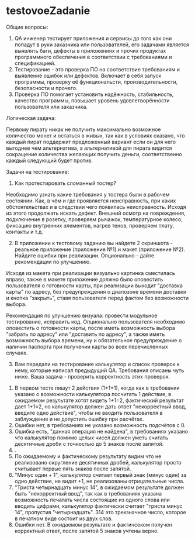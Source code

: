 # testovoeZadanie
Общие вопросы: 
  1. QA инженер тестирует приложения и сервисы до того как они попадут в руки заказчика или пользователей, его задачами является выявлять баги, дефекты в приложениях и прочих продуктах программного обеспечения в соответствии с требованиями и спецификацией.
  2. Тестирование - это проверка ПО на соответствие требованиям и выявление ошибок или дефектов. Включает в себя запуск программы, проверку её функциональсти, производительности, безопасности и прочего.
  3. Проверка ПО помогает установить надёжность, стабильность, качество программы, повышает уровень удовлетворённости пользователя или заказчика.

Логическая задача:

  Первому пирату никак не получить максимально возможное количество монет и остаться в живых, так как в условиях сказано, что каждый пират поддержит предложенный вариант если он для него выгоднее чем альтернатива, а альтернативой для пирата видится сокращение количества желающих получить деньги, соответственно каждый следующий будет против.

Задачи на тестирование:
  1. Как протестировать сломанный тостер?
     
  Необходимо узнать какие требования у тостера были в рабочем состоянии. Как, в чём и где проявляется неисправность, при каких обстоятельствах и в следствии чего появилась неисправность. Исходя из этого продолжать искать дефект. Внешний осмотр на повреждения, подключение в розетку, проверяем рычажок, температурное колесо, фиксацию внутренних элементов, нагрев тенов, проверяем плату, контакты и т.д.
  
  2. В приложении к тестовому заданию вы найдете 2 скриншота - реальное приложение (приложение №1) и макет (приложение №2). Найдите ошибки при реализации. Опционально - дайте рекомендации по улучшению.
  
  Исходя из макета при реализации визуально картинка сместилась вправо, также в макете приложение должно было оповестить пользователя о готовности карты, при реализации выходит "доставка карты" по адресу, без предупреждения о диапозоне времени доставки и кнопка "закрыть", ставя пользователя перед фактом без возможности выбора.
  
  Рекомендация по улучшению визуала: провести модульное тестирование, исправить код. Опционально пользователя необходимо оповестить о готовности карты, после иметь возможность выбора "забрать по адресу" или "доставить по адресу", а также иметь возможность выбора времени, ну и обязательное предупреждение о наличии паспорта при получении карты во всех перечисленных случаях.
  
  3. Вам передали на тестирование калькулятор и список проверок к нему, которые написал предыдущий QA. Требования описаны чуть ниже. Ваша задача - проверить корректность этих проверок.
  1) В первом тесте пишут 2 действия (1+1+1), когда как в требовании указано о возможности калькулятора посчитать 1 действие, в ожидаемом результате хотят видеть 1+1=2, фактический результат дает 1+1=2, но калькулятор должен дать ответ "некорректный ввод, введите одно действие", чтобы не вводить пользователя в заблуждение и не допустить ошибку при расчётах.
  2) Ошибки нет, в требованиях не указано возможность подсчётов с 0.
  3) Ошибка есть, "данная операция не найдена", в требованиях указано что калькулятор помимо целых чисел должен уметь считать десятичные дроби с точностью до 5 знаков после запятой.
  4) .
  5) По ожидаемому и фактическому результату видим что не реализовано округление десятичных дробей, калькулятор просто считывает первые пять знаков после запятой.
  6) "Минус один + 1", калькулятор считает первый знак (минус один) за одно действие, не видит +1, не реализованы отрицательные числа.
  7) "Триста четырнадцать минус 14", в ожидаемом результате должен быть "некорректный ввод", так как в требованиях указана возможность печатать числа состоящие из одного слова или вводить цифрами, калькулятор фактически считает "триста минус 14", пропустив "четырнадцать". 314 это трехзначное число, которое в печатном виде состоит из двух слов.
  8) Ошибки нет. В ожидаемом результате и фактичсеком получен корректный ответ, после запятой 5 знаков учтены верно.
    
